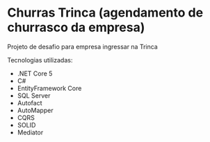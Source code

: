 # Churras Trinca (agendamento de churrasco da empresa)

Projeto de desafio para empresa ingressar na Trinca

Tecnologias utilizadas:

* .NET Core 5
* C#
* EntityFramework Core
* SQL Server
* Autofact
* AutoMapper
* CQRS
* SOLID
* Mediator
